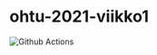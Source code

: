 # ohtu-2021-viikko1

![Github Actions](https://github.com/jeesp/ohtu-2021-viikko1/workflows/CI/badge.svg)
